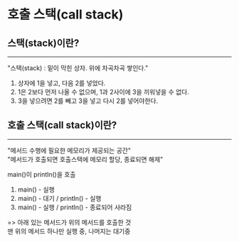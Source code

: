 호출 스택(call stack)
=========================


스택(stack)이란?
---------
*****
"스택(stack) : 밑이 막힌 상자. 위에 차곡차곡 쌓인다."  

1. 상자에 1을 넣고, 다음 2를 넣었다.
2. 1은 2보다 먼저 나올 수 없으며, 1과 2사이에 3을 끼워넣을 수 없다.
3. 3을 넣으려면 2를 빼고 3을 넣고 다시 2를 넣어야한다.

  
호출 스택(call stack)이란?
--------------
*****
"메서드 수행에 필요한 메모리가 제공되는 공간"  
"메서드가 호출되면 호출스택에 메모리 할당, 종료되면 해제"  

main()이 println()을 호출

1. main() - 실행
2. main() - 대기 / println() - 실행
3. main() - 실행 / println() - 종료되어 사라짐

=> 아래 있는 메서드가 위의 메서드를 호출한 것  
맨 위의 메서드 하나만 실행 중, 나머지는 대기중  


